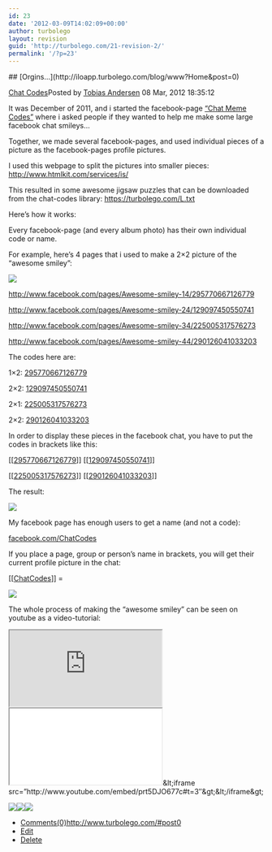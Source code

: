```yaml
---
id: 23
date: '2012-03-09T14:02:09+00:00'
author: turbolego
layout: revision
guid: 'http://turbolego.com/21-revision-2/'
permalink: '/?p=23'
---
```


<div class="post">## [Orgins…](http://iloapp.turbolego.com/blog/www?Home&post=0)

[Chat Codes](http://iloapp.turbolego.com/blog/www?Home&category=0)<span class="time">Posted by [Tobias Andersen](http://iloapp.turbolego.com/blog/www?Home&user=0) 08 Mar, 2012 18:35:12</span>

It was December of 2011, and i started the facebook-page [“Chat Meme Codes”](http://www.facebook.com/ChatCodes) where i asked people if they wanted to help me make some large facebook chat smileys…

Together, we made several facebook-pages, and used individual pieces of a picture as the facebook-pages profile pictures.

I used this webpage to split the pictures into smaller pieces: <http://www.htmlkit.com/services/is/>

This resulted in some awesome jigsaw puzzles that can be downloaded from the chat-codes library: <https://turbolego.com/L.txt>

Here’s how it works:

Every facebook-page (and every album photo) has their own individual code or name.

For example, here’s 4 pages that i used to make a 2×2 picture of the “awesome smiley”:

![](www(8))

<http://www.facebook.com/pages/Awesome-smiley-14/295770667126779>

<http://www.facebook.com/pages/Awesome-smiley-24/129097450550741>

<http://www.facebook.com/pages/Awesome-smiley-34/225005317576273>

<http://www.facebook.com/pages/Awesome-smiley-44/290126041033203>

The codes here are:

1×2: [295770667126779](http://www.facebook.com/pages/Awesome-smiley-14/295770667126779)

2×2: [129097450550741](http://www.facebook.com/pages/Awesome-smiley-24/129097450550741)

2×1: [225005317576273](http://www.facebook.com/pages/Awesome-smiley-34/225005317576273)

2×2: [290126041033203](http://www.facebook.com/pages/Awesome-smiley-44/290126041033203)

In order to display these pieces in the facebook chat, you have to put the codes in brackets like this:

\[\[[295770667126779](http://www.facebook.com/pages/Awesome-smiley-14/295770667126779)\]\] \[\[[129097450550741](http://www.facebook.com/pages/Awesome-smiley-24/129097450550741)\]\]

\[\[[225005317576273](http://www.facebook.com/pages/Awesome-smiley-34/225005317576273)\]\] \[\[[290126041033203](http://www.facebook.com/pages/Awesome-smiley-44/290126041033203)\]\]

The result:

![](www(9))

My facebook page has enough users to get a name (and not a code):

[facebook.com/ChatCodes](http://www.facebook.com/ChatCodes)

If you place a page, group or person’s name in brackets, you will get their current profile picture in the chat:

\[\[[ChatCodes](http://www.facebook.com/ChatCodes)\]\] =

![](www(10))

The whole process of making the “awesome smiley” can be seen on youtube as a video-tutorial:

<script type="text/javascript">\<!--
WriteFlash('<iframe src="http://www.youtube.com/embed/prt5DJO677c#t=3">');
//--></script><iframe src="http://www.youtube.com/embed/prt5DJO677c#t=3"></iframe><iframe src="prt5DJO677c.html"></iframe><noscript>&amp;lt;iframe src=”http://www.youtube.com/embed/prt5DJO677c#t=3″&amp;gt;&amp;lt;/iframe&amp;gt;</noscript>

![](www(8))![](www(9))![](www(10))

- [Comments(0)](http://iloapp.turbolego.com/blog/www?NewComment&post=0#comment)<span class="time niceURL">http://www.turbolego.com/#post0</span>
- [Edit](http://iloapp.turbolego.com/blog/www?EditPost&post=0)
- [Delete](http://iloapp.turbolego.com/blog/www?DeletePost&post=0)

</div>